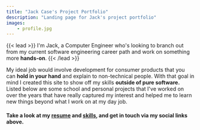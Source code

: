 ```yaml
---
title: "Jack Case's Project Portfolio"
description: "Landing page for Jack's project portfolio"
images:
    - profile.jpg
---
```


{{< lead >}}
I'm Jack, a Computer Engineer who's looking to branch out from my current software engineering career path
and work on something more **hands-on**. 
{{< /lead >}}

My ideal job would involve development for consumer products that you can **hold in your hand** and explain to non-technical people.
With that goal in mind I created this site to show off my skills **outside of pure software.** Listed below are some school
and personal projects that I've worked on over the years that have really captured my interest and helped me to learn
new things beyond what I work on at my day job.

#### Take a look at my [**resume**](/jack_case_resume.pdf) and [**skills**](/skills), and get in touch via my social links above.